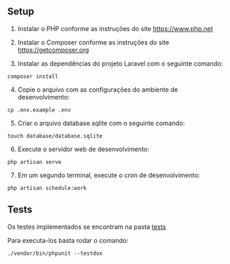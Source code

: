 ## Setup

1. Instalar o PHP conforme as instruções do site https://www.php.net

2. Instalar o Composer conforme as instruções do site https://getcomposer.org

3. Instalar as dependências do projeto Laravel com o seguinte comando:

```
composer install
```

4. Copie o arquivo com as configurações do ambiente de desenvolvimento:
```
cp .env.example .env
```

5. Criar o arquivo database.sqlite com o seguinte comando:
```
touch database/database.sqlite
```

6. Execute o servidor web de desenvolvimento:
```
php artisan serve
```

7. Em um segundo terminal, execute o cron de desenvolvimento:
```
php artisan schedule:work
```

## Tests
Os testes implementados se encontram na pasta  [tests](https://github.com/joao-salomao/originsro-market-watcher/tree/main/api/tests)

Para executa-los basta rodar o comando:
```
./vendor/bin/phpunit --testdox
```
